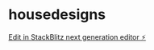 # housedesigns

[Edit in StackBlitz next generation editor ⚡️](https://stackblitz.com/~/github.com/jimmybm/housedesigns)